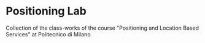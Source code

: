 # Positioning Lab
Collection of the class-works of the course "Positioning and Location Based Services" at Politecnico di Milano
